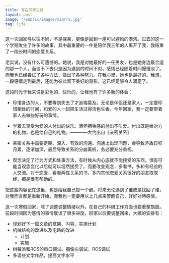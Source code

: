 ```yaml
---
title: 写在回家之前
layout: post
image: "/public/images/sierra.jpg"
tag: life
---
```


这一次回家与以往不同，不是探亲，更像是回到一座可以避风的港湾。过去的这一个学期发生了许多的故事，其中最重要的一件是陪伴我三年的人离开了我，我结束了一段长时间的恋爱关系。

老实说，没有什么可遗憾的。她说，我是对她最好的一任男友，也是她身边最合适的那一个人，而谈不下去只是因为遇到的时间不对，感情已经随着时间慢慢淡了。而我也已经尝试了各种方法，做出了各种努力。在我心里，她也是最好的。我想，一段感情走到最后，还能为彼此留下美好的背影，这已经足够令人满足了。

这段时光于我来说是彩色的、快乐的，让我也有了许多新的体会：

- 珍惜身边的人，不要等到失去了才追悔莫及。无论是伴侣还是家人，一定要珍惜相处的时间，和爱的人一起把生活过得活色生香。今年回家，我一定要带着家人去做些好玩的事情。

- 学着去享受为爱的人付出的快乐。满怀牺牲感的付出不叫爱。付出既是给对方的礼物，也是给自己的礼物。————大约出自《亲密关系》

- 亲密关系中需要定期、深入、有效的沟通。沟通上出现问题，会导致矛盾日积月累，逐渐加深，最后导致关系的分崩离析，务必要充分重视。

- 观念决定了行为方式和处事方法，有时候从内心底就不能接受的东西，很有可能当观念变化以后就可以坦然接受了。而要改变观念，多看书，多和有经验的人交流。对于恋爱，看看两性关系的书，多向其他恋爱关系很好的朋友取取经，都是很有帮助的。

把这些内容记在这里，也是给我自己提一个醒。将来无论遇到了谁或是找回了谁，对我而言都是重新开始，而我也一定要用以上几点来警醒自己，好好对待感情。

这一次寒假回家，除了调整调整情绪以外，在自己的科研工作方面也要重整旗鼓。前段时间因为感情的事情耽误了很多进度，回家以后要调整回来，大概的安排有：

- 规划好下一篇文章的框架、内容、实施计划
- 机械结构的改进以及电路的改进
    - 计划
    - 实施
- 树莓派和ROS的串口调试、摄像头调试、ROS调试
- 多读些文学作品，提高文字水平

